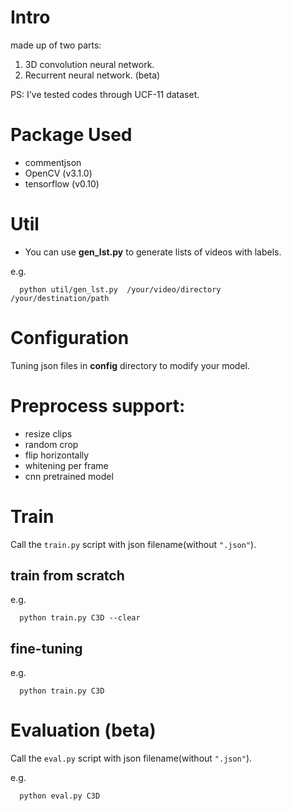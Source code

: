 # Intro
made up of two parts:
1. 3D convolution neural network.
2. Recurrent neural network. (beta)

PS: I've tested codes through UCF-11 dataset.

# Package Used
  * commentjson
  * OpenCV (v3.1.0)
  * tensorflow (v0.10)

# Util
  * You can use **gen_lst.py** to generate lists of videos with labels.
  
  e.g.
  ```
    python util/gen_lst.py  /your/video/directory  /your/destination/path
  ```

# Configuration
  Tuning json files in **config** directory to modify your model.

# Preprocess support:
  * resize clips
  * random crop
  * flip horizontally
  * whitening per frame
  * cnn pretrained model

# Train
  Call the `train.py` script with json filename(without `".json"`).
  
  ## train from scratch

  e.g.
  ```
    python train.py C3D --clear
  ```

  ## fine-tuning
  
  e.g.
  ```
    python train.py C3D
  ```
 

# Evaluation (beta)
  Call the `eval.py` script with json filename(without `".json"`).
  
  e.g.
  ```
    python eval.py C3D
  ```
